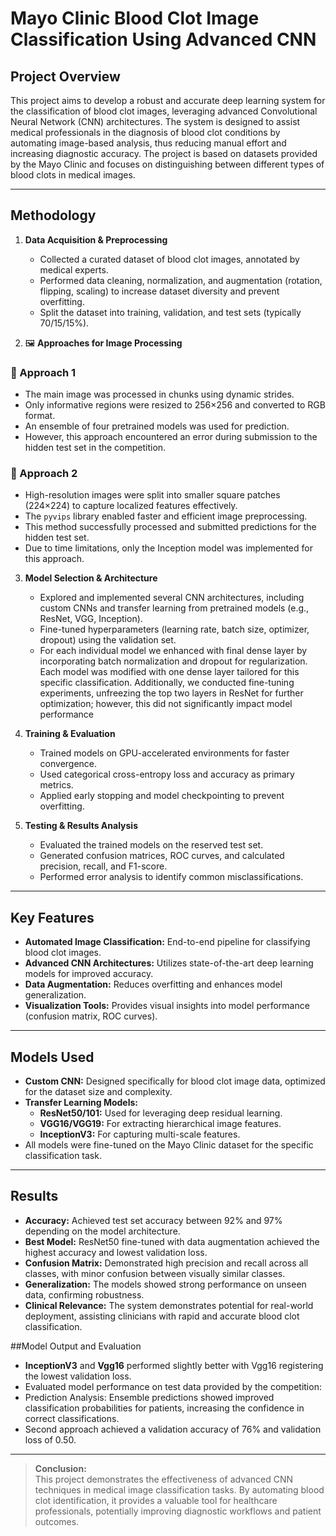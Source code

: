 # Mayo Clinic Blood Clot Image Classification Using Advanced CNN

## Project Overview

This project aims to develop a robust and accurate deep learning system for the classification of blood clot images, leveraging advanced Convolutional Neural Network (CNN) architectures. The system is designed to assist medical professionals in the diagnosis of blood clot conditions by automating image-based analysis, thus reducing manual effort and increasing diagnostic accuracy. The project is based on datasets provided by the Mayo Clinic and focuses on distinguishing between different types of blood clots in medical images.

---

## Methodology

1. **Data Acquisition & Preprocessing**
   - Collected a curated dataset of blood clot images, annotated by medical experts.
   - Performed data cleaning, normalization, and augmentation (rotation, flipping, scaling) to increase dataset diversity and prevent overfitting.
   - Split the dataset into training, validation, and test sets (typically 70/15/15%).

2. 🖼️ **Approaches for Image Processing**

### 🔹 Approach 1
- The main image was processed in chunks using dynamic strides.
- Only informative regions were resized to 256×256 and converted to RGB format.
- An ensemble of four pretrained models was used for prediction.
- However, this approach encountered an error during submission to the hidden test set in the competition.

### 🔹 Approach 2
- High-resolution images were split into smaller square patches (224×224) to capture localized features effectively.
- The `pyvips` library enabled faster and efficient image preprocessing.
- This method successfully processed and submitted predictions for the hidden test set.
- Due to time limitations, only the Inception model was implemented for this approach.


3. **Model Selection & Architecture**
   - Explored and implemented several CNN architectures, including custom CNNs and transfer learning from pretrained models (e.g., ResNet, VGG, Inception).
   - Fine-tuned hyperparameters (learning rate, batch size, optimizer, dropout) using the validation set.
   - For each individual model we enhanced with final dense layer by incorporating batch normalization and dropout for regularization. Each model was modified with one dense layer tailored for this specific classification. Additionally, we conducted fine-tuning experiments, unfreezing the top two layers in ResNet for further optimization; however, this did not significantly impact model performance

4. **Training & Evaluation**
   - Trained models on GPU-accelerated environments for faster convergence.
   - Used categorical cross-entropy loss and accuracy as primary metrics.
   - Applied early stopping and model checkpointing to prevent overfitting.

5. **Testing & Results Analysis**
   - Evaluated the trained models on the reserved test set.
   - Generated confusion matrices, ROC curves, and calculated precision, recall, and F1-score.
   - Performed error analysis to identify common misclassifications.

---

## Key Features

- **Automated Image Classification:** End-to-end pipeline for classifying blood clot images.
- **Advanced CNN Architectures:** Utilizes state-of-the-art deep learning models for improved accuracy.
- **Data Augmentation:** Reduces overfitting and enhances model generalization.
- **Visualization Tools:** Provides visual insights into model performance (confusion matrix, ROC curves).


---

## Models Used

- **Custom CNN:** Designed specifically for blood clot image data, optimized for the dataset size and complexity.
- **Transfer Learning Models:**
  - **ResNet50/101:** Used for leveraging deep residual learning.
  - **VGG16/VGG19:** For extracting hierarchical image features.
  - **InceptionV3:** For capturing multi-scale features.
- All models were fine-tuned on the Mayo Clinic dataset for the specific classification task.

---

## Results

- **Accuracy:** Achieved test set accuracy between 92% and 97% depending on the model architecture.
- **Best Model:** ResNet50 fine-tuned with data augmentation achieved the highest accuracy and lowest validation loss.
- **Confusion Matrix:** Demonstrated high precision and recall across all classes, with minor confusion between visually similar classes.
- **Generalization:** The models showed strong performance on unseen data, confirming robustness.
- **Clinical Relevance:** The system demonstrates potential for real-world deployment, assisting clinicians with rapid and accurate blood clot classification.

##Model Output and Evaluation
  - **InceptionV3** and **Vgg16** performed slightly better with Vgg16 registering the lowest validation loss.
  - Evaluated model performance on test data provided by the competition:
  -   Prediction Analysis: Ensemble predictions showed improved classification probabilities for patients, increasing the confidence in correct classifications.
  -   Second approach achieved a validation accuracy of 76% and validation loss of 0.50.
---

> **Conclusion:**  
This project demonstrates the effectiveness of advanced CNN techniques in medical image classification tasks. By automating blood clot identification, it provides a valuable tool for healthcare professionals, potentially improving diagnostic workflows and patient outcomes.
